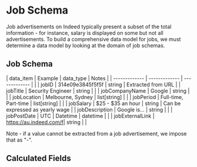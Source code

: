 # Job Schema
Job advertisements on Indeed typically present a subset of the total information - for instance, salary is displayed on some but not all advertisements.  To build a comprehensive data model for jobs, we must determine a data model by looking at the domain of job schemas.

## Job Schema

| data_item       | Example                | data_type     | Notes     |
| -------------   | -------------          | ------------- |           |
| jobID           | 314e09e3845f5f5f       | string        | Extracted from URL  |
| jobTitle        | Security Engineer      | string        |           |
| jobCompanyName  | Google                 | string        |           |
| jobLocation     | Melbourne, Sydney      | list[string]  |           |
| jobPeriod       | Full-time, Part-time   | list[string]  |           |
| jobSalary       | $25 - $35 an hour      | string        | Can be expressed as yearly wage | 
| jobDescription  | Google is...           | string        |           |
| jobPostDate     | UTC    | Datetime      | datetime      |           |
| jobExternalLink | https://au.indeed.com/f| string        |           |

Note - if a value cannot be extracted from a job advertisement, we impose that as "-".

## Calculated Fields 


